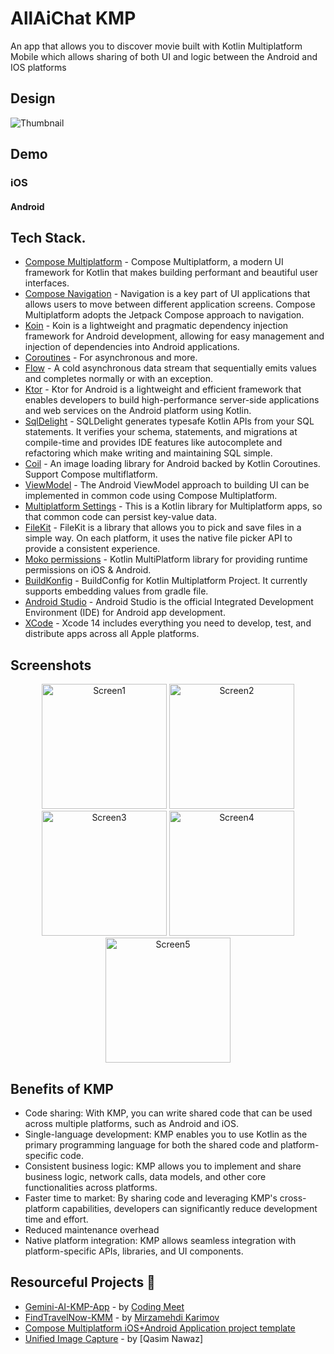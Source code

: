 # AllAiChat KMP
An app that allows you to discover movie built with Kotlin Multiplatform Mobile which allows sharing of both UI and logic between the Android and IOS platforms 

## Design
![Thumbnail](https://github.com/user-attachments/assets/0bf63388-8e4a-4571-aba1-17df754efe54)

## Demo

### iOS

#### Android

## Tech Stack.
- [Compose Multiplatform](https://github.com/JetBrains/compose-multiplatform) - Compose Multiplatform, a modern UI framework for Kotlin that makes building performant and beautiful user interfaces.
- [Compose Navigation](https://www.jetbrains.com/help/kotlin-multiplatform-dev/compose-navigation-routing.html) - Navigation is a key part of UI applications that allows users to move between different application screens. Compose Multiplatform adopts the Jetpack Compose approach to navigation.
- [Koin](https://insert-koin.io/) - Koin is a lightweight and pragmatic dependency injection framework for Android development, allowing for easy management and injection of dependencies into Android applications.
- [Coroutines](https://kotlinlang.org/docs/reference/coroutines-overview.html) - For asynchronous and more.
- [Flow](https://kotlin.github.io/kotlinx.coroutines/kotlinx-coroutines-core/kotlinx.coroutines.flow/-flow/) - A cold asynchronous data stream that sequentially emits values and completes normally or with an exception.
- [Ktor](https://ktor.io/) - Ktor for Android is a lightweight and efficient framework that enables developers to build high-performance server-side applications and web services on the Android platform using Kotlin.
- [SqlDelight](https://cashapp.github.io/sqldelight/2.0.2/multiplatform_sqlite/) - SQLDelight generates typesafe Kotlin APIs from your SQL statements. It verifies your schema, statements, and migrations at compile-time and provides IDE features like autocomplete and refactoring which make writing and maintaining SQL simple.
- [Coil](https://coil-kt.github.io/coil/) - An image loading library for Android backed by Kotlin Coroutines. Support Compose multiflatform.
- [ViewModel](https://www.jetbrains.com/help/kotlin-multiplatform-dev/compose-viewmodel.html#using-viewmodel-in-common-code) - The Android ViewModel approach to building UI can be implemented in common code using Compose Multiplatform.
- [Multiplatform Settings](https://github.com/russhwolf/multiplatform-settings) - This is a Kotlin library for Multiplatform apps, so that common code can persist key-value data.
- [FileKit](https://github.com/vinceglb/FileKit) - FileKit is a library that allows you to pick and save files in a simple way. On each platform, it uses the native file picker API to provide a consistent experience.
- [Moko permissions](https://github.com/icerockdev/moko-permissions) - Kotlin MultiPlatform library for providing runtime permissions on iOS & Android.
- [BuildKonfig](https://github.com/yshrsmz/BuildKonfig) - BuildConfig for Kotlin Multiplatform Project. It currently supports embedding values from gradle file.
- [Android Studio](https://developer.android.com/studio/intro) - Android Studio is the official Integrated Development Environment (IDE) for Android app development.
- [XCode](https://developer.apple.com/xcode/) - Xcode 14 includes everything you need to develop, test, and distribute apps across all Apple platforms.

## Screenshots

<p style="text-align: center;">
  <img src="https://github.com/user-attachments/assets/80d9c3fc-1b75-4f56-8a92-eeff83d79d1d" width="200" alt="Screen1"/>
  <img src="https://github.com/user-attachments/assets/32ee22aa-011f-4cc2-be31-9745207b47fd" width="200" alt="Screen2"/>
  <img src="https://github.com/user-attachments/assets/8e9dcdd9-8dc5-4ec1-a1e7-f5cc326e9086" width="200" alt="Screen3"/>
  <img src="https://github.com/user-attachments/assets/9f3de971-2c9e-4751-85f8-39b1b786d0b8" width="200" alt="Screen4"/>
  <img src="https://github.com/user-attachments/assets/1b225e63-972b-4c63-9ec3-4fa141795446" width="200" alt="Screen5"/>
</p>

## Benefits of KMP
- Code sharing: With KMP, you can write shared code that can be used across multiple platforms, such as Android and iOS.
- Single-language development: KMP enables you to use Kotlin as the primary programming language for both the shared code and platform-specific code.
- Consistent business logic: KMP allows you to implement and share business logic, network calls, data models, and other core functionalities across platforms.
- Faster time to market: By sharing code and leveraging KMP's cross-platform capabilities, developers can significantly reduce development time and effort.
- Reduced maintenance overhead
- Native platform integration: KMP allows seamless integration with platform-specific APIs, libraries, and UI components.

## Resourceful Projects 🌟
- [Gemini-AI-KMP-App](https://github.com/Coding-Meet/Gemini-AI-KMP-App/tree/master) - by [Coding Meet](https://github.com/Coding-Meet)
- [FindTravelNow-KMM](https://github.com/mirzemehdi/FindTravelNow-KMM) - by [Mirzamehdi Karimov](https://github.com/mirzemehdi)
- [Compose Multiplatform iOS+Android Application project template](https://github.com/JetBrains/compose-multiplatform-ios-android-template)
- [Unified Image Capture](https://medium.com/@qasimnawaz_70901/kotlin-multiplatform-compose-unified-image-capture-and-gallery-picker-with-permission-handling-8a8f8cc9cc82) - by [Qasim Nawaz]

